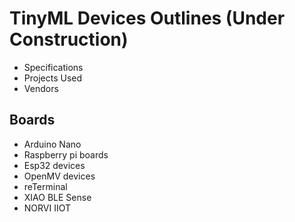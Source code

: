 # TinyML Devices Outlines (Under Construction)

- Specifications
- Projects Used
- Vendors

## Boards

- Arduino Nano
- Raspberry pi boards
- Esp32 devices
- OpenMV devices
- reTerminal
- XIAO BLE Sense
- NORVI IIOT


